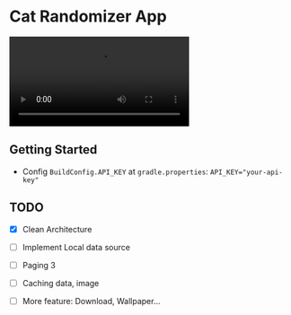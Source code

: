 # Cat Randomizer App
<video width="320" controls>
  <source src="demo-cat-randomizer-app.webm" type="video/mp4">
</video>

## Getting Started
- Config `BuildConfig.API_KEY` at `gradle.properties`: `API_KEY="your-api-key"`

## TODO
- [x] Clean Architecture
- [ ] Implement Local data source
- [ ] Paging 3 
- [ ] Caching data, image
- [ ] More feature: Download, Wallpaper...

